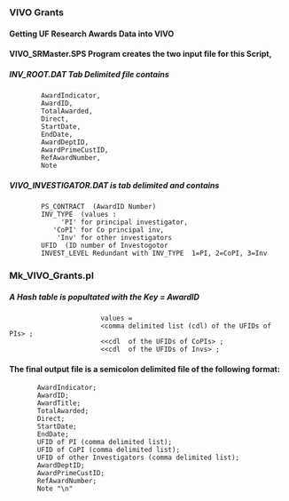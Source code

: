 
### VIVO Grants


#### Getting UF Research Awards Data into VIVO

#### VIVO_SRMaster.SPS Program creates the two input file for this Script,
            
#####     INV_ROOT.DAT  Tab Delimited file contains

            AwardIndicator,
            AwardID,
            TotalAwarded,
            Direct,
            StartDate,
            EndDate,
            AwardDeptID,
            AwardPrimeCustID,
            RefAwardNumber,
            Note
#####   VIVO_INVESTIGATOR.DAT is tab delimited and contains

            PS_CONTRACT  (AwardID Number) 
            INV_TYPE  (values : 
                 'PI' for principal investigator, 
               'CoPI' for Co principal inv,
                'Inv' for other investigators
            UFID  (ID number of Investogotor
            INVEST_LEVEL Redundant with INV_TYPE  1=PI, 2=CoPI, 3=Inv

###   Mk_VIVO_Grants.pl  
#####    A Hash table is popultated with the Key = AwardID 
                           values =          
                           <comma delimited list (cdl) of the UFIDs of PIs> ; 
                           <<cdl  of the UFIDs of CoPIs> ; 
                           <<cdl  of the UFIDs of Invs> ;
 ####   The final output file is a semicolon delimited file of the following format:
           AwardIndicator;
           AwardID;
           AwardTitle;
           TotalAwarded;
           Direct;
           StartDate;
           EndDate;
           UFID of PI (comma delimited list);
           UFID of CoPI (comma delimited list);
           UFID of other Investigators (comma delimited list);
           AwardDeptID;
           AwardPrimeCustID;
           RefAwardNumber;
           Note "\n"


